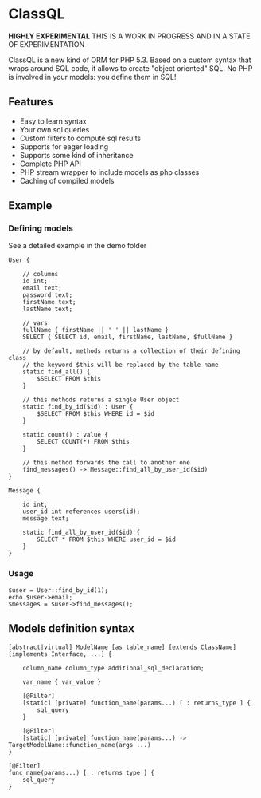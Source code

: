 # ClassQL

**HIGHLY EXPERIMENTAL**
THIS IS A WORK IN PROGRESS AND IN A STATE OF EXPERIMENTATION

ClassQL is a new kind of ORM for PHP 5.3. Based on a custom syntax that wraps around SQL code, it allows
to create "object oriented" SQL. No PHP is involved in your models: you define them in SQL!

## Features

*  Easy to learn syntax
*  Your own sql queries
*  Custom filters to compute sql results
*  Supports for eager loading
*  Supports some kind of inheritance
*  Complete PHP API
*  PHP stream wrapper to include models as php classes
*  Caching of compiled models

## Example

### Defining models

See a detailed example in the demo folder

    User {
        
        // columns
        id int;
        email text;
        password text;
        firstName text;
        lastName text;
        
        // vars
        fullName { firstName || ' ' || lastName }
        SELECT { SELECT id, email, firstName, lastName, $fullName }
        
        // by default, methods returns a collection of their defining class
        // the keyword $this will be replaced by the table name
        static find_all() {
            $SELECT FROM $this
        }

        // this methods returns a single User object
        static find_by_id($id) : User {
            $SELECT FROM $this WHERE id = $id
        }
        
        static count() : value {
            SELECT COUNT(*) FROM $this
        }
        
        // this method forwards the call to another one
        find_messages() -> Message::find_all_by_user_id($id)
    }

    Message {

        id int;
        user_id int references users(id);
        message text;

        static find_all_by_user_id($id) {
            SELECT * FROM $this WHERE user_id = $id
        }
    }
    
### Usage

    $user = User::find_by_id(1);
    echo $user->email;
    $messages = $user->find_messages();
    
## Models definition syntax

    [abstract|virtual] ModelName [as table_name] [extends ClassName] [implements Interface, ...] {

        column_name column_type additional_sql_declaration;
        
        var_name { var_value }
        
        [@Filter]
        [static] [private] function_name(params...) [ : returns_type ] {
            sql_query
        }
        
        [@Filter]
        [static] [private] function_name(params...) -> TargetModelName::function_name(args ...)
    }
    
    [@Filter]
    func_name(params...) [ : returns_type ] {
        sql_query
    }

